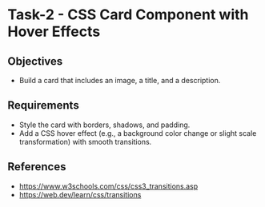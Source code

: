 # Task-2 - CSS Card Component with Hover Effects

## Objectives
- Build a card that includes an image, a title, and a description.

## Requirements
- Style the card with borders, shadows, and padding.
- Add a CSS hover effect (e.g., a background color change or slight scale transformation) with smooth transitions.

## References
- https://www.w3schools.com/css/css3_transitions.asp
- https://web.dev/learn/css/transitions